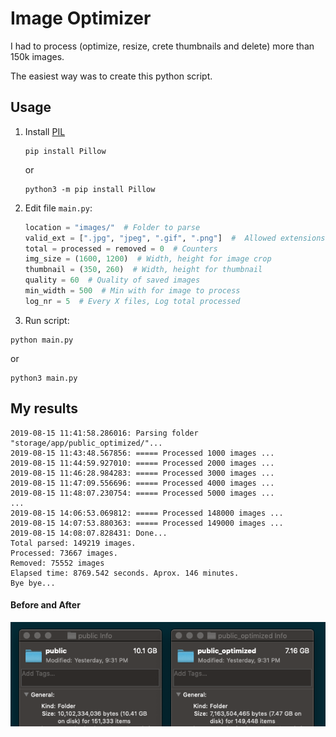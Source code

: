 # Image Optimizer
I had to process (optimize, resize, crete thumbnails and delete) more than 150k images.

The easiest way was to create this python script.

## Usage
1. Install [PIL](https://pillow.readthedocs.io/en/stable/installation.html)
    ```
    pip install Pillow
    ```
    or
    ```
    python3 -m pip install Pillow
    ```
2. Edit file `main.py`:

    ```python
    location = "images/"  # Folder to parse
    valid_ext = [".jpg", "jpeg", ".gif", ".png"]  #  Allowed extensions
    total = processed = removed = 0  # Counters
    img_size = (1600, 1200)  # Width, height for image crop
    thumbnail = (350, 260)  # Width, height for thumbnail
    quality = 60  # Quality of saved images
    min_width = 500  # Min with for image to process
    log_nr = 5  # Every X files, Log total processed
    ```
3. Run script:

```
python main.py
```
or

``` 
python3 main.py
```

## My results

```
2019-08-15 11:41:58.286016: Parsing folder "storage/app/public_optimized/"...
2019-08-15 11:43:48.567856: ===== Processed 1000 images ...
2019-08-15 11:44:59.927010: ===== Processed 2000 images ...
2019-08-15 11:46:28.984283: ===== Processed 3000 images ...
2019-08-15 11:47:09.556696: ===== Processed 4000 images ...
2019-08-15 11:48:07.230754: ===== Processed 5000 images ...
...
2019-08-15 14:06:53.069812: ===== Processed 148000 images ...
2019-08-15 14:07:53.880363: ===== Processed 149000 images ...
2019-08-15 14:08:07.828431: Done...
Total parsed: 149219 images.
Processed: 73667 images.
Removed: 75552 images
Elapsed time: 8769.542 seconds. Aprox. 146 minutes.
Bye bye...
```

#### Before and After

![Before and after](results.png "Before and after")

